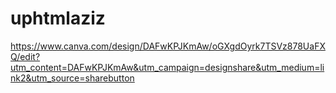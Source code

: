 # uphtmlaziz
https://www.canva.com/design/DAFwKPJKmAw/oGXgdOyrk7TSVz878UaFXQ/edit?utm_content=DAFwKPJKmAw&utm_campaign=designshare&utm_medium=link2&utm_source=sharebutton

